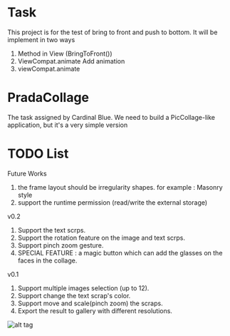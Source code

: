 Task
============

This project is for the test of bring to front and push to bottom. 
It will be implement in two ways
 1. Method in View (BringToFront())
 2. ViewCompat.animate
Add animation<br>
 1. viewCompat.animate

 
 
PradaCollage
============

The task assigned by Cardinal Blue. We need to build a PicCollage-like application, but it's a very simple version


TODO List
=========
Future Works

1. the frame layout should be irregularity shapes. for example : Masonry style
2. support the runtime permission (read/write the external storage)


v0.2

1. Support the text scrps.
2. Support the rotation feature on the image and text scrps.
3. Support pinch zoom gesture.
4. SPECIAL FEATURE : a magic button which can add the glasses on the faces in the collage.

v0.1

1. Support multiple images selection (up to 12).
2. Support change the text scrap's color.
3. Support move and scale(pinch zoom) the scraps.
4. Export the result to gallery with different resolutions.

![alt tag](https://farm6.staticflickr.com/5654/25365850289_1a46d7c7db_z_d.jpg)
